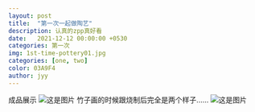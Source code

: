 ```yaml
---
layout: post
title:  "第一次一起做陶艺"
description: 认真的zpp真好看 
date:   2021-12-12 00:00:00 +0530
categories: 第一次
img: 1st-time-pottery01.jpg
categories: [one, two]
color: 03A9F4
author: jyy
---
```

成品展示
![这是图片](https://river-1253540008.cos.ap-guangzhou.myqcloud.com/cp100/1st-time-pottery02.JPG)
竹子画的时候跟烧制后完全是两个样子......
![这是图片](https://river-1253540008.cos.ap-guangzhou.myqcloud.com/cp100/1st-time-pottery03.JPG)